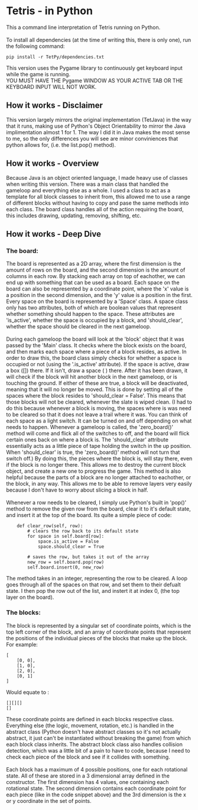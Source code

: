 # Tetris - in Python
This a command line interpretation of Tetris running on Python.
<br /> <br />
To install all dependencies (at the time of writing this, there is only one), run the following command: <br />
```
pip install -r TetPy/dependencies.txt
```
This version uses the Pygame library to continuously get keyboard input while the game is running.<br />
YOU MUST HAVE THE Pygame WINDOW AS YOUR ACTIVE TAB OR THE KEYBOARD INPUT WILL NOT WORK.

## How it works - Disclaimer
This version largely mirrors the original implementation (TetJava) in the way that it runs, making use of Python's Object Orientability to mirror the Java implimentation almost 1 for 1. The way I did it in Java makes the most sense to me, so the only differences you will see are minor conviniences that python allows for, (i.e. the list.pop() method).

## How it works - Overview
Because Java is an object oriented language, I made heavy use of classes when writing this version. There was a main class that handled the gameloop and everything else as a whole. I used a class to act as a template for all block classes to inherit from, this allowed me to use a range of different blocks without having to copy and pase the same methods into each class. The board class handles all of the action requiring the board, this includes drawing, updating, removing, shifting, etc.

## How it works - Deep Dive
### The board:
The board is represented as a 2D array, where the first dimension is the amount of rows on the board, and the second dimension is the amount of columns in each row. By stacking each array on top of eachother, we can end up with something that can be used as a board. Each space on the board can also be represented by a coordinate point, where the 'x' value is a position in the second dimension, and the 'y' value is a position in the first. Every space on the board is represented by a 'Space' class. A space class only has two attributes, both of which are boolean values that represent whether something should happen to the space. These attributes are 'is_active', whether the space is occupied by a block, and 'should_clear', whether the space should be cleared in the next gameloop.
<br /> <br />
During each gameloop the board will look at the 'block' object that it was passed by the 'Main' class. It checks where the block exists on the board, and then marks each space where a piece of a block resides, as active. In order to draw this, the board class simply checks for whether a space is occupied or not (using the '.is_active' attribute). If the space is active, draw a box ([]) there. If it isn't, draw a space (  ) there. After it has been drawn, it will check if the block will hit another block in the next gameloop, or is touching the ground. If either of these are true, a block will be deactivated, meaning that it will no longer be moved. This is done by setting all of the spaces where the block resides to 'should_clear = False'. This means that those blocks will not be cleared, whenever the slate is wiped clean. (I had to do this because whenever a block is moving, the spaces where is was need to be cleared so that it does not leave a trail where it was. You can think of each space as a light switch. It can be turned on and off depending on what needs to happen. Whenever a gameloop is called, the 'zero_board()' method will come and flick all of the switches to off, and the board will flick certain ones back on where a block is. The 'should_clear' attribute essentially acts as a little piece of tape holding the switch in the up position. When 'should_clear' is true, the 'zero_board()' method will not turn that switch off.) By doing this, the pieces where the block is, will stay there, even if the block is no longer there. This allows me to destroy the current block object, and create a new one to progress the game. This method is also helpful because the parts of a block are no longer attached to eachother, or the block, in any way. This allows me to be able to remove layers very easily because I don't have to worry about slicing a block in half.
<br /> <br />
Whenever a row needs to be cleared, I simply use Python's built in 'pop()' method to remove the given row from the board, clear it to it's default state, and insert it at the top of the board. Its quite a simple piece of code:
```
    def clear_row(self, row):
        # clears the row back to its default state
        for space in self.board[row]:
            space.is_active = False
            space.should_clear = True

        # saves the row, but takes it out of the array
        new_row = self.board.pop(row)
        self.board.insert(0, new_row)
```
The method takes in an integer, representing the row to be cleared. A loop goes through all of the spaces on that row, and set them to their defualt state. I then pop the row out of the list, and instert it at index 0, (the top layer on the board).

### The blocks:
The block is represented by a singular set of coordinate points, which is the top left corner of the block, and an array of coordinate points that represent the positions of the individual pieces of the blocks that make up the block. For example:
```
[
    [0, 0],
    [1, 0],
    [2, 0],
    [0, 1]
]
```
Would equate to :
```
[][][]
[]
```
These coordinate points are defined in each blocks respective class. Everything else (the logic, movement, rotation, etc.) is handled in the abstract class (Python doesn't have abstract classes so it's not actually abstract, it just can't be instantiated without breaking the game) from which each block class inherits. The abstract block class also handles collision detection, which was a little bit of a pain to have to code, because I need to check each piece of the block and see if it collides with something.
<br /> <br />
Each block has a maximum of 4 possible positions, one for each rotational state. All of these are stored in a 3 dimensional array defined in the constructor. The first dimension has 4 values, one containing each rotational state. The second dimension contains each coordinate point for each piece (like in the code snippet above) and the 3rd dimension is the x or y coordinate in the set of points. 